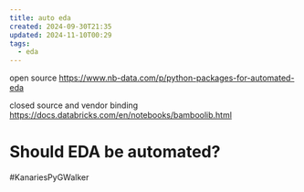 ```yaml
---
title: auto eda
created: 2024-09-30T21:35
updated: 2024-11-10T00:29
tags:
  - eda
---
```



open source
https://www.nb-data.com/p/python-packages-for-automated-eda

closed source and vendor binding 
https://docs.databricks.com/en/notebooks/bamboolib.html

# Should EDA be automated?

#KanariesPyGWalker 
